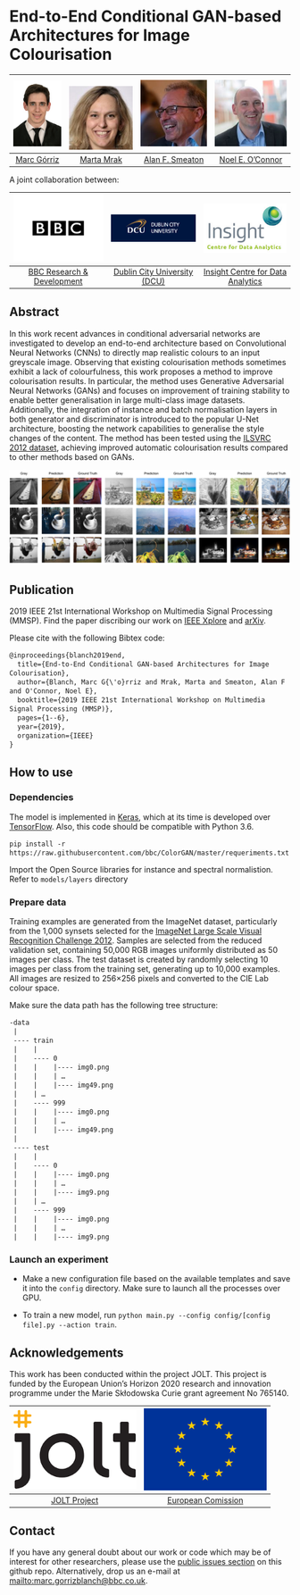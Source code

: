 # End-to-End Conditional GAN-based Architectures for Image Colourisation

| ![Marc Górriz][MarcGorriz-photo]  |  ![Marta Mrak][MartaMrak-photo] | ![Alan F. Smeaton][AlanFmeaton-photo]  | ![Noel E. O’Connor][NoelEOConnor-photo]  |
|:-:|:-:|:-:|:-:|
| [Marc Górriz][MarcGorriz-web]  | [Marta Mrak][MartaMrak-web] | [Alan F. Smeaton][AlanFmeaton-web] | [Noel E. O’Connor][NoelEOConnor-web] |

[MarcGorriz-web]: https://www.bbc.co.uk/rd/people/marc-gorriz-blanch
[MartaMrak-web]: https://www.bbc.co.uk/rd/people/marta-mrak
[AlanFmeaton-web]: https://www.insight-centre.org/users/alan-smeaton
[NoelEOConnor-web]: https://raw.githubusercontent.com/bbc/ColorGAN/master/authors/NoelEOConnor.jpg

[MarcGorriz-photo]: https://raw.githubusercontent.com/bbc/ColorGAN/master/authors/MarcGorriz.jpg
[MartaMrak-photo]: https://raw.githubusercontent.com/bbc/ColorGAN/master/authors/MartaMrak.jpg
[AlanFmeaton-photo]: https://raw.githubusercontent.com/bbc/ColorGAN/master/authors/AlanFSmeaton.jpg
[NoelEOConnor-photo]: https://raw.githubusercontent.com/bbc/ColorGAN/master/authors/NoelEOConnor.jpg

A joint collaboration between:

| ![logo-bbc] | ![logo-dcu] | ![logo-insight] |
|:-:|:-:|:-:|
| [BBC Research & Development][bbc-web] | [Dublin City University (DCU)][dcu-web] | [Insight Centre for Data Analytics][insight-web] |

[bbc-web]: https://www.bbc.co.uk/rd
[insight-web]: https://www.insight-centre.org/ 
[dcu-web]: http://www.dcu.ie/

[logo-bbc]: https://raw.githubusercontent.com/bbc/ColorGAN/master/logos/bbc.png  "BBC Research & Development"
[logo-insight]: https://raw.githubusercontent.com/bbc/ColorGAN/master/logos/insight.jpg "Insight Centre for Data Analytics"
[logo-dcu]: https://raw.githubusercontent.com/bbc/ColorGAN/master/logos/dcu.png "Dublin City University"

## Abstract
In this work recent advances in conditional adversarial networks are investigated to develop an end-to-end architecture based on Convolutional Neural Networks (CNNs) to directly map realistic colours to an input greyscale image. Observing that existing colourisation methods sometimes exhibit a lack of colourfulness, this work proposes a method to improve colourisation results. In particular, the method uses Generative Adversarial Neural Networks (GANs) and focuses on improvement of training stability to enable better generalisation in large multi-class image datasets. Additionally, the integration of instance and batch normalisation layers in both generator and discriminator is introduced to the popular U-Net architecture, boosting the network capabilities to generalise the style changes of the content. The method has been tested using the [ILSVRC 2012 dataset](http://image-net.org/challenges/LSVRC/2012/), achieving improved automatic colourisation results compared to other methods based on GANs.

![visualisation-fig]

[visualisation-fig]: https://raw.githubusercontent.com/bbc/ColorGAN//master/logos/visualisation.png

## Publication
2019 IEEE 21st International Workshop on Multimedia Signal Processing (MMSP). Find the paper discribing our work on [IEEE Xplore](https://ieeexplore.ieee.org/document/8901712) and [arXiv](https://arxiv.org/abs/1908.09873).

Please cite with the following Bibtex code:
```
@inproceedings{blanch2019end,
  title={End-to-End Conditional GAN-based Architectures for Image Colourisation},
  author={Blanch, Marc G{\'o}rriz and Mrak, Marta and Smeaton, Alan F and O'Connor, Noel E},
  booktitle={2019 IEEE 21st International Workshop on Multimedia Signal Processing (MMSP)},
  pages={1--6},
  year={2019},
  organization={IEEE}
}
```
## How to use

### Dependencies

The model is implemented in [Keras](https://github.com/fchollet/keras/tree/master/keras), which at its time is developed over [TensorFlow](https://www.tensorflow.org). Also, this code should be compatible with Python 3.6.

```
pip install -r https://raw.githubusercontent.com/bbc/ColorGAN/master/requeriments.txt
```
Import the Open Source libraries for instance and spectral normalistion. Refer to ```models/layers``` directory

### Prepare data
Training examples are generated from the ImageNet dataset, particularly from the 1,000 synsets selected for the [ImageNet Large Scale Visual Recognition Challenge 2012](http://www.image-net.org/challenges/LSVRC/2012/). Samples are selected from the reduced validation set, containing 50,000 RGB images uniformly distributed as 50 images per class. The test dataset is created by randomly selecting 10 images per class from the training set, generating up to 10,000 examples. All images are resized to 256×256 pixels and converted to the CIE Lab colour space.

Make sure the data path has the following tree structure:
```
-data
 |
 ---- train
 |    |
 |    ---- 0
 |    |    |---- img0.png
 |    |    | …
 |    |    |---- img49.png
 |    | …
 |    ---- 999
 |    |    |---- img0.png
 |    |    | …
 |    |    |---- img49.png
 |
 ---- test
 |    |
 |    ---- 0
 |    |    |---- img0.png
 |    |    | …
 |    |    |---- img9.png
 |    | …
 |    ---- 999
 |    |    |---- img0.png
 |    |    | …
 |    |    |---- img9.png
```

### Launch an experiment
* Make a new configuration file based on the available templates and save it into the ```config``` directory.
Make sure to launch all the processes over GPU.

* To train a new model, run  ```python main.py --config config/[config file].py --action train```.

## Acknowledgements
This work has been conducted within the project
JOLT. This project is funded by the European Union’s Horizon 2020 research
and innovation programme under the Marie Skłodowska Curie grant agreement No 765140.

| ![JOLT-photo] | ![EU-photo] |
|:-:|:-:|
| [JOLT Project](JOLT-web) | [European Comission](EU-web) |


[JOLT-photo]: https://raw.githubusercontent.com/bbc/ColorGAN/master/logos/jolt.png "JOLT"
[EU-photo]: https://raw.githubusercontent.com/bbc/ColorGAN/master/logos/eu.png "European Comission"


[JOLT-web]: http://joltetn.eu/
[EU-web]: https://ec.europa.eu/programmes/horizon2020/en

## Contact

If you have any general doubt about our work or code which may be of interest for other researchers, please use the [public issues section](https://github.com/marc-gorriz/ColorGAN/issues) on this github repo. Alternatively, drop us an e-mail at <mailto:marc.gorrizblanch@bbc.co.uk>.
